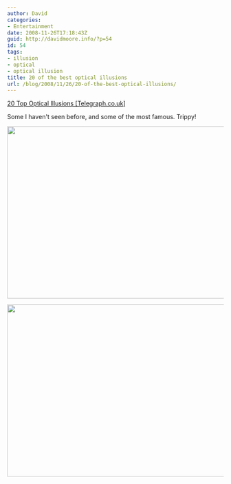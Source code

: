 ```yaml
---
author: David
categories:
- Entertainment
date: 2008-11-26T17:18:43Z
guid: http://davidmoore.info/?p=54
id: 54
tags:
- illusion
- optical
- optical illusion
title: 20 of the best optical illusions
url: /blog/2008/11/26/20-of-the-best-optical-illusions/
---
```


[20 Top Optical Illusions [Telegraph.co.uk]](http://www.telegraph.co.uk/news/newstopics/howaboutthat/3520448/Optical-Illusions---the-top-20.html "Top 20 Optical Illusions")

Some I haven't seen before, and some of the most famous. Trippy!

[<img class="alignnone" src="http://www.telegraph.co.uk/telegraph/multimedia/archive/01121/800px-anomalous-mo_1121100i.jpg" alt="" width="620" height="400" />](http://www.telegraph.co.uk/telegraph/multimedia/archive/01121/800px-anomalous-mo_1121100i.jpg)[](http://www.telegraph.co.uk/telegraph/multimedia/archive/01120/illusionone_1120795i.jpg)

[<img class="alignnone" src="http://www.telegraph.co.uk/telegraph/multimedia/archive/01120/illusionone_1120795i.jpg" alt="" width="620" height="400" />](http://www.telegraph.co.uk/telegraph/multimedia/archive/01120/illusionone_1120795i.jpg)